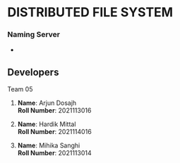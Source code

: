 # DISTRIBUTED FILE SYSTEM

### Naming Server
* 




## Developers

Team 05

1. **Name**: Arjun Dosajh  
   **Roll Number**: 2021113016
   
2. **Name**: Hardik Mittal  
   **Roll Number**: 2021114016
   
3. **Name**: Mihika Sanghi    
   **Roll Number**: 2021113014
